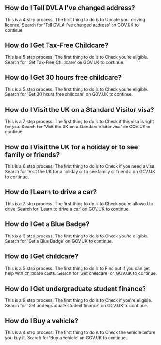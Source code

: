 ## How do I Tell DVLA I've changed address?
This is a 4 step process. The first thing to do is to Update your driving licence. Search for 'Tell DVLA I've changed address' on GOV.UK to continue.

## How do I Get Tax-Free Childcare?
This is a 5 step process. The first thing to do is to Check you're eligible. Search for 'Get Tax-Free Childcare' on GOV.UK to continue.

## How do I Get 30 hours free childcare?
This is a 5 step process. The first thing to do is to Check you're eligible. Search for 'Get 30 hours free childcare' on GOV.UK to continue.

## How do I Visit the UK on a Standard Visitor visa?
This is a 7 step process. The first thing to do is to Check if this visa is right for you. Search for 'Visit the UK on a Standard Visitor visa' on GOV.UK to continue.

## How do I Visit the UK for a holiday or to see family or friends?
This is a 6 step process. The first thing to do is to Check if you need a visa. Search for 'Visit the UK for a holiday or to see family or friends' on GOV.UK to continue.

## How do I Learn to drive a car?
This is a 7 step process. The first thing to do is to Check you're allowed to drive. Search for 'Learn to drive a car' on GOV.UK to continue.

## How do I Get a Blue Badge?
This is a 3 step process. The first thing to do is to Check you're eligible. Search for 'Get a Blue Badge' on GOV.UK to continue.

## How do I Get childcare?
This is a 5 step process. The first thing to do is to Find out if you can get help with childcare costs. Search for 'Get childcare' on GOV.UK to continue.

## How do I Get undergraduate student finance?
This is a 9 step process. The first thing to do is to Check if you're eligible. Search for 'Get undergraduate student finance' on GOV.UK to continue.

## How do I Buy a vehicle?
This is a 4 step process. The first thing to do is to Check the vehicle before you buy it. Search for 'Buy a vehicle' on GOV.UK to continue.